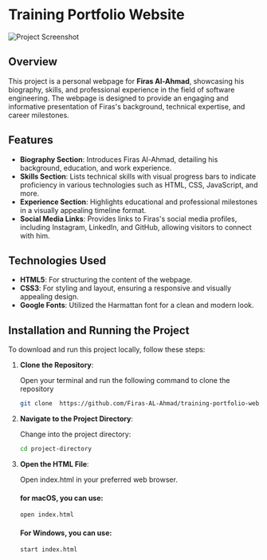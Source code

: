 # Training Portfolio Website

<img src="https://github.com/user-attachments/assets/4786eef5-396e-4d5f-89d6-10342f0f252e" alt="Project Screenshot">

## Overview

This project is a personal webpage for **Firas Al-Ahmad**, showcasing his biography, skills, and professional experience in the field of software engineering. The webpage is designed to provide an engaging and informative presentation of Firas's background, technical expertise, and career milestones.

## Features

- **Biography Section**: Introduces Firas Al-Ahmad, detailing his background, education, and work experience.
- **Skills Section**: Lists technical skills with visual progress bars to indicate proficiency in various technologies such as HTML, CSS, JavaScript, and more.
- **Experience Section**: Highlights educational and professional milestones in a visually appealing timeline format.
- **Social Media Links**: Provides links to Firas's social media profiles, including Instagram, LinkedIn, and GitHub, allowing visitors to connect with him.

## Technologies Used

- **HTML5**: For structuring the content of the webpage.
- **CSS3**: For styling and layout, ensuring a responsive and visually appealing design.
- **Google Fonts**: Utilized the Harmattan font for a clean and modern look.

## Installation and Running the Project

To download and run this project locally, follow these steps:

1. **Clone the Repository**:

   Open your terminal and run the following command to clone the repository

   ```bash
   git clone  https://github.com/Firas-AL-Ahmad/training-portfolio-website.git
   ```

2. **Navigate to the Project Directory**:

   Change into the project directory:

   ```bash
   cd project-directory
   ```

3. **Open the HTML File**:

   Open index.html in your preferred web browser.

   #### for macOS, you can use:

   ```bash
   open index.html
   ```

   #### For Windows, you can use:

   ```bash
   start index.html
   ```

